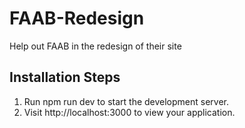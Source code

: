 # FAAB-Redesign
Help out FAAB in the redesign of their site

## Installation Steps
1. Run npm run dev to start the development server.  
2. Visit http://localhost:3000 to view your application.  